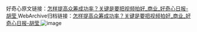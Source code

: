 好奇心原文链接：[怎样提高众筹成功率？关键是要把视频拍好_商业_好奇心日报-胡莹 ](https://www.qdaily.com/articles/11015.html)
WebArchive归档链接：[怎样提高众筹成功率？关键是要把视频拍好_商业_好奇心日报-胡莹 ](http://web.archive.org/web/20190623163533/https://www.qdaily.com/articles/11015.html)
![image](http://ww3.sinaimg.cn/large/007d5XDply1g3wg6ic6oej30u032i7v9)